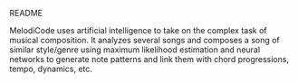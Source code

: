 README

MelodiCode uses artificial intelligence to take on the complex task of musical composition. It analyzes several songs and composes a song of similar style/genre using maximum likelihood estimation and neural networks to generate note patterns and link them with chord progressions, tempo, dynamics, etc.
